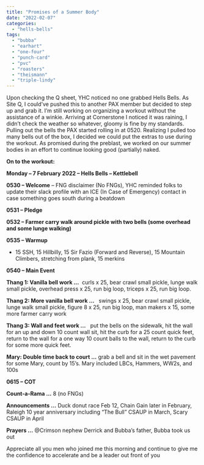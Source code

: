 ```yaml
---
title: "Promises of a Summer Body"
date: "2022-02-07"
categories: 
  - "hells-bells"
tags: 
  - "bubba"
  - "earhart"
  - "one-four"
  - "punch-card"
  - "pvc"
  - "roasters"
  - "theismann"
  - "triple-lindy"
---
```


Upon checking the Q sheet, YHC noticed no one grabbed Hells Bells. As Site Q, I could’ve pushed this to another PAX member but decided to step up and grab it. I’m still working on organizing a workout without the assistance of a winkie. Arriving at Cornerstone I noticed it was raining, I didn’t check the weather so whatever, gloomy is fine by my standards. Pulling out the bells the PAX started rolling in at 0520. Realizing I pulled too many bells out of the box, I decided we could put the extras to use during the workout. As promised during the preblast, we worked on our summer bodies in an effort to continue looking good (partially) naked.

**On to the workout:**

**Monday – 7 February 2022 – Hells Bells – Kettlebell**

**0530 – Welcome** – FNG disclaimer (No FNGs), YHC reminded folks to update their slack profile with an ICE (In Case of Emergency) contact in case something goes south during a beatdown

**0531 – Pledge**

**0532 – Farmer carry walk around pickle with two bells (some overhead and some lunge walking)**

**0535 – Warmup**

- 15 SSH, 15 Hillbilly, 15 Sir Fazio (Forward and Reverse), 15 Mountain Climbers, stretching from plank, 15 merkins

**0540 – Main Event**

**Thang 1: Vanilla bell work …**  curls x 25, bear crawl small pickle, lunge walk small pickle, overhead press x 25, run big loop, triceps x 25, run big loop.

**Thang 2: More vanilla bell work …**   swings x 25, bear crawl small pickle, lunge walk small pickle, figure 8 x 25, run big loop, man makers x 15, some more farmer carry work

**Thang 3: Wall and feet work …**   put the bells on the sidewalk, hit the wall for an up and down 10 count wall sit, hit the curb for a 25 count quick feet, return to the wall for a one way 10 count balls to the wall, return to the curb for some more quick feet.

**Mary: Double time back to court …** grab a bell and sit in the wet pavement for some Mary, count by 15’s. Mary included LBCs, Hammers, WW2s, and 100s

**0615 – COT**

**Count-a-Rama …** 8 (no FNGs)

**Announcements …** Duck donut race Feb 12, Chain Gain later in February, Raleigh 10 year anniversary including “The Bull” CSAUP in March, Scary CSAUP in April

**Prayers …** @Crimson nephew Derrick and Bubba’s father, Bubba took us out

Appreciate all you men who joined me this morning and continue to give me the confidence to accelerate and be a leader out front of you
